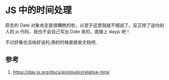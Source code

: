 # JS 中的时间处理

<!--
ID: b71d2809-fb43-4a42-8e81-5cff404b11b8
Status: draft
Date: 2020-09-23T11:20:35
Modified: 2020-09-23T11:20:35
wp_id: 2040
-->

原生的 Date 对象肯定是很糟糕的啦，以至于这里我就不细说了，反正除了逆向别人的 js 代码，我也不会自己写出 Date 来的，直接上 dayjs 吧！

不过好像也没啥好说的,用的时候直接查文档吧..

## 参考

1. https://day.js.org/docs/en/plugin/relative-time
